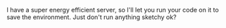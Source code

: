 I have a super energy efficient server, so I'll let you run your code on it to save the environment. Just don't run anything sketchy ok?
